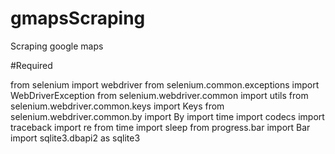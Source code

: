 # gmapsScraping
Scraping google maps 

#Required

from selenium import webdriver
from selenium.common.exceptions import WebDriverException
from selenium.webdriver.common import utils
from selenium.webdriver.common.keys import Keys
from selenium.webdriver.common.by import By
import time
import codecs
import traceback
import re
from time import sleep
from progress.bar import Bar
import sqlite3.dbapi2 as sqlite3
